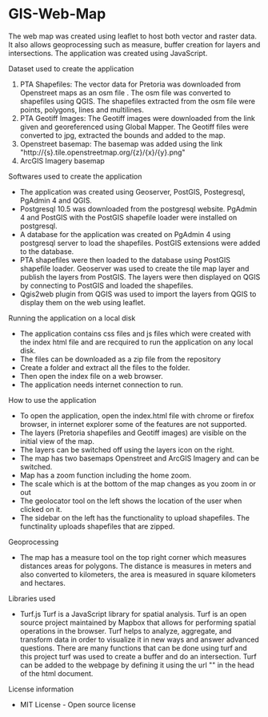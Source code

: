 # GIS-Web-Map
The web map was created using leaflet to host both vector and raster data. It also allows geoprocessing such as measure, buffer creation for layers and intersections. The application was created using JavaScript.

Dataset used to create the application
1. PTA Shapefiles:
The vector data for Pretoria was downloaded from Openstreet maps as an osm file .
The osm file was converted to shapefiles using   QGIS.
The shapefiles extracted from the osm file were points, polygons, lines and multilines.
2. PTA Geotiff Images:
The Geotiff images were downloaded from the link given and georeferenced using Global Mapper. 
The Geotiff files were converted to jpg, extracted the bounds and added to the map.
3. Openstreet basemap:
The basemap was added using the link "http://{s}.tile.openstreetmap.org/{z}/{x}/{y}.png"
4. ArcGIS Imagery basemap

Softwares used to create the application
* The application was created using Geoserver, PostGIS, Postegresql, PgAdmin 4 and QGIS.
* Postgresql 10.5 was downloaded from the postgresql website. PgAdmin 4 and PostGIS with the PostGIS shapefile loader were installed on postgresql. 
* A database for the application was created on PgAdmin 4 using postgresql server to load the shapefiles. PostGIS extensions were added to the database. 
* PTA shapefiles were then loaded to the database using PostGIS shapefile loader. Geoserver was used to create the tile map layer and publish the layers from PostGIS. The layers were then displayed on QGIS by connecting to PostGIS and loaded the shapefiles.
* Qgis2web plugin from QGIS was used to import the layers from QGIS to display them on the web using leaflet.

Running the application on a local disk
* The application contains css files and js files which were created with the index html file and are recquired to run the application on any local disk. 
* The files can be downloaded as a zip file from the repository
* Create a folder and extract all the files to the folder.
* Then open the index file on a web browser.
* The application needs internet connection to run.

How to use the application
* To open the application, open the index.html file with chrome or firefox browser, in internet explorer some of the features are not supported.
* The layers (Pretoria shapefiles and Geotiff images) are visible on the initial view of the map.
* The layers can be switched off using the layers icon on the right.
* The map has two basemaps Openstreet and ArcGIS Imagery and can be switched.
* Map has a zoom function including the home zoom.
* The scale which is at the bottom of the map changes as you zoom in or out
* The geolocator tool on the left shows the location of the user when clicked on it.
* The sidebar on the left has the functionality to upload shapefiles. The functinality uploads shapefiles that are zipped.

Geoprocessing
* The map has a measure tool on the top right corner which measures distances areas for polygons. The distance is measures in meters and also converted to kilometers, the area is measured in square kilometers and hectares.

Libraries used
* Turf.js
Turf is a JavaScript library for spatial analysis.  Turf is an open source project maintained by Mapbox that allows for performing spatial operations in the browser. Turf helps to analyze, aggregate, and transform data in order to visualize it in new ways and answer advanced questions. There are many functions that can be done using turf and this project turf was used to create a buffer and do an intersection. Turf can be added to the webpage by defining it using the url "<script src='https://npmcdn.com/@turf/turf/turf.min.js'></script>" in the head of the html document.

License information
* MIT License - Open source license



